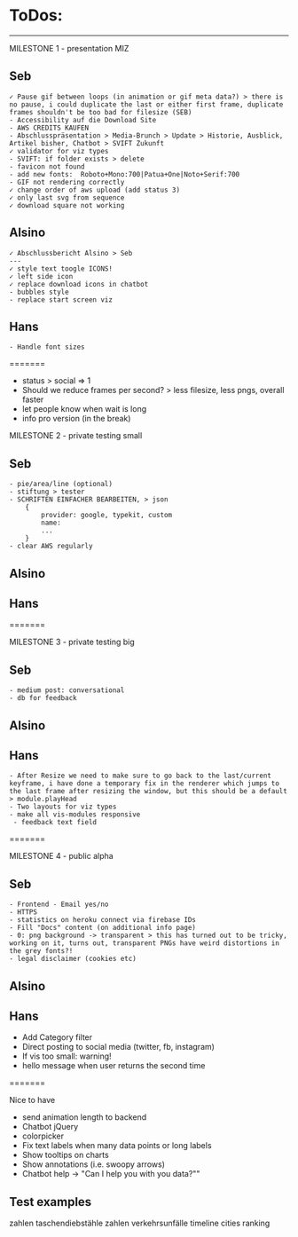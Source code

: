 # ToDos:

---

MILESTONE 1 - presentation MIZ

## Seb

    ✓ Pause gif between loops (in animation or gif meta data?) > there is no pause, i could duplicate the last or either first frame, duplicate frames shouldn't be too bad for filesize (SEB)
    - Accessibility auf die Download Site
    - AWS CREDITS KAUFEN
    - Abschlusspräsentation > Media-Brunch > Update > Historie, Ausblick, Artikel bisher, Chatbot > SVIFT Zukunft
    ✓ validator for viz types
    - SVIFT: if folder exists > delete
    - favicon not found
    - add new fonts:  Roboto+Mono:700|Patua+One|Noto+Serif:700
    - GIF not rendering correctly
    ✓ change order of aws upload (add status 3)
    ✓ only last svg from sequence
    ✓ download square not working

## Alsino

    ✓ Abschlussbericht Alsino > Seb
    ---
    ✓ style text toogle ICONS!
    ✓ left side icon
    ✓ replace download icons in chatbot
    - bubbles style
    - replace start screen viz

## Hans

    - Handle font sizes

=======

* status > social => 1
* Should we reduce frames per second? > less filesize, less pngs, overall faster
* let people know when wait is long
* info pro version (in the break)

MILESTONE 2 - private testing small

## Seb

    - pie/area/line (optional)
    - stiftung > tester
    - SCHRIFTEN EINFACHER BEARBEITEN, > json
    	{
    		provider: google, typekit, custom
    		name:
    		...
    	}
    - clear AWS regularly

## Alsino

## Hans

=======

MILESTONE 3 - private testing big

## Seb

    - medium post: conversational
    - db for feedback

## Alsino

## Hans

    - After Resize we need to make sure to go back to the last/current keyframe, i have done a temporary fix in the renderer which jumps to the last frame after resizing the window, but this should be a default > module.playHead
    - Two layouts for viz types
    - make all vis-modules responsive
     - feedback text field

=======

MILESTONE 4 - public alpha

## Seb

    - Frontend - Email yes/no
    - HTTPS
    - statistics on heroku connect via firebase IDs
    - Fill "Docs" content (on additional info page)
    - 0: png background -> transparent > this has turned out to be tricky, working on it, turns out, transparent PNGs have weird distortions in the grey fonts?!
    - legal disclaimer (cookies etc)

## Alsino

## Hans

* Add Category filter
* Direct posting to social media (twitter, fb, instagram)
* If vis too small: warning!
* hello message when user returns the second time

=======

Nice to have

* send animation length to backend
* Chatbot jQuery
* colorpicker
* Fix text labels when many data points or long labels
* Show tooltips on charts
* Show annotations (i.e. swoopy arrows)
* Chatbot help -> "Can I help you with you data?""

## Test examples

zahlen taschendiebstähle
zahlen verkehrsunfälle
timeline
cities ranking
